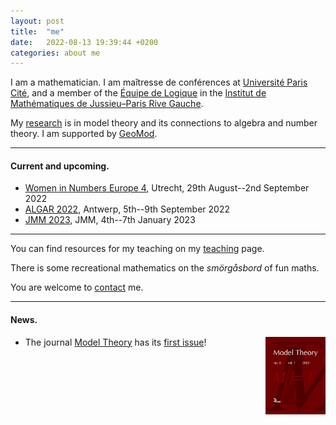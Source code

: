 ```yaml
---
layout: post
title:  "me"
date:   2022-08-13 19:39:44 +0200
categories: about me
---
```


I am a mathematician.
I am maîtresse de conférences at [Université Paris Cité][UPC], and a member of the [Équipe de Logique][LM] in the [Institut de Mathématiques de Jussieu–Paris Rive Gauche][IMJ-PRG].

My [research][research] is in model theory and its connections to algebra and number theory.
I am supported by [GeoMod][GeoMod].

---

#### Current and upcoming.

- [Women in Numbers Europe 4](https://women-in-numbers-europe-4.sites.uu.nl/), Utrecht, 29th August--2nd September 2022
- [ALGAR 2022](https://www.uantwerpen.be/en/summer-winter-schools/algar/), Antwerp, 5th--9th September 2022
- [JMM 2023](https://www.jointmathematicsmeetings.org/), JMM, 4th--7th January 2023

---

You can find resources for my teaching on my [teaching][teaching] page.

There is some recreational mathematics on the _smörgåsbord_ of fun maths.

You are welcome to [contact][contact] me.

---

#### News.

- The journal [Model Theory][Model Theory] has its [first issue][first issue]!
<a href="https://msp.org/mt/"><img src="/journal.jpg" width="20%" style="float:right;"></a>


[research]: ../14/research.html
[teaching]: ../14/teaching.html
[contact]: ../15/contact.html
[UPC]:	https://u-paris.fr/
[IMJ-PRG]: https://u-paris.fr/
[LM]:	https://www.imj-prg.fr/lm/
[GeoMod]: https://home.mathematik.uni-freiburg.de/palacin/GeoMod/
[JSL]:	https://msp.org/mt/
[Model Theory]:	https://msp.org/mt/
[first issue]: https://msp.org/mt/2022/1-1/index.xhtml
